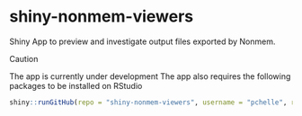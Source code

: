 # shiny-nonmem-viewers

Shiny App to preview and investigate output files exported by Nonmem.

> [!CAUTION]
> The app is currently under development
> The app also requires the following packages to be installed on RStudio

```r
shiny::runGitHub(repo = "shiny-nonmem-viewers", username = "pchelle", ref = "main")
```

